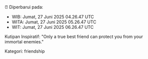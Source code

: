 ⏰ Diperbarui pada:
- WIB: Jumat, 27 Juni 2025 04.26.47 UTC
- WITA: Jumat, 27 Juni 2025 05.26.47 UTC
- WIT: Jumat, 27 Juni 2025 06.26.47 UTC

Kutipan Inspiratif:
"Only a true best friend can protect you from your immortal enemies."


Kategori: friendship

